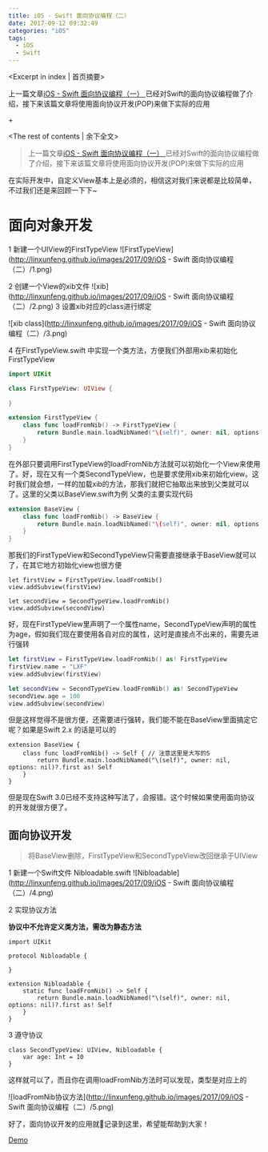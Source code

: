 ```yaml
---
title: iOS - Swift 面向协议编程（二）
date: 2017-09-12 09:32:49
categories: "iOS"
tags:
  - iOS
  - Swift
---
```


<Excerpt in index | 首页摘要> 

上一篇文章[iOS - Swift 面向协议编程（一）
](/2017/09/12/iOS-Swift-面向协议编程（一）/)已经对Swift的面向协议编程做了介绍，接下来该篇文章将使用面向协议开发(POP)来做下实际的应用

+<!-- more -->

<The rest of contents | 余下全文>

> 上一篇文章[iOS - Swift 面向协议编程（一）
> ](/2017/09/12/iOS-Swift-面向协议编程（一）/)已经对Swift的面向协议编程做了介绍，接下来该篇文章将使用面向协议开发(POP)来做下实际的应用

在实际开发中，自定义View基本上是必须的，相信这对我们来说都是比较简单，不过我们还是来回顾一下下~

# 面向对象开发
1 新建一个UIView的FirstTypeView
![FirstTypeView](http://linxunfeng.github.io/images/2017/09/iOS - Swift 面向协议编程（二）/1.png)

2 创建一个View的xib文件
![xib](http://linxunfeng.github.io/images/2017/09/iOS - Swift 面向协议编程（二）/2.png)
3 设置xib对应的class进行绑定

![xib class](http://linxunfeng.github.io/images/2017/09/iOS - Swift 面向协议编程（二）/3.png)

4 在FirstTypeView.swift 中实现一个类方法，方便我们外部用xib来初始化FirstTypeView
```swift
import UIKit

class FirstTypeView: UIView {
    
}

extension FirstTypeView {
    class func loadFromNib() -> FirstTypeView {
        return Bundle.main.loadNibNamed("\(self)", owner: nil, options: nil)?.first as! FirstTypeView
    }
}
```
在外部只要调用FirstTypeView的loadFromNib方法就可以初始化一个View来使用了。好，现在又有一个类SecondTypeView，也是要求使用xib来初始化view。这时我们就会想，一样的加载xib的方法，那我们就把它抽取出来放到父类就可以了。这里的父类以BaseView.swift为例
父类的主要实现代码
```swift
extension BaseView {
    class func loadFromNib() -> BaseView {
        return Bundle.main.loadNibNamed("\(self)", owner: nil, options: nil)?.first as! BaseView
    }
}
```
那我们的FirstTypeView和SecondTypeView只需要直接继承于BaseView就可以了，在其它地方初始化view也很方便
```
let firstView = FirstTypeView.loadFromNib()
view.addSubview(firstView)

let secondView = SecondTypeView.loadFromNib()
view.addSubview(secondView)
```
好，现在FirstTypeView里声明了一个属性name，SecondTypeView声明的属性为age，假如我们现在要使用各自对应的属性，这时是直接点不出来的，需要先进行强转
```swift
let firstView = FirstTypeView.loadFromNib() as! FirstTypeView
firstView.name = "LXF"
view.addSubview(firstView)

let secondView = SecondTypeView.loadFromNib() as! SecondTypeView
secondView.age = 100
view.addSubview(secondView)
```

但是这样觉得不是很方便，还需要进行强转，我们能不能在BaseView里面搞定它呢？如果是Swift 2.x 的话是可以的
```
extension BaseView {
    class func loadFromNib() -> Self { // 注意这里是大写的S
        return Bundle.main.loadNibNamed("\(self)", owner: nil, options: nil)?.first as! Self
    }
}
```
但是现在Swift 3.0已经不支持这种写法了，会报错。这个时候如果使用面向协议的开发就很方便了。

## 面向协议开发
> 将BaseView删除，FirstTypeView和SecondTypeView改回继承于UIView

1 新建一个Swift文件 Nibloadable.swift
![Nibloadable](http://linxunfeng.github.io/images/2017/09/iOS - Swift 面向协议编程（二）/4.png)

2 实现协议方法

**协议中不允许定义类方法，需改为静态方法**
```
import UIKit

protocol Nibloadable {
    
}

extension Nibloadable {
    static func loadFromNib() -> Self {
        return Bundle.main.loadNibNamed("\(self)", owner: nil, options: nil)?.first as! Self
    }
}
```

3 遵守协议
```
class SecondTypeView: UIView, Nibloadable {
    var age: Int = 10
}
```

这样就可以了，而且你在调用loadFromNib方法时可以发现，类型是对应上的

![loadFromNib协议方法](http://linxunfeng.github.io/images/2017/09/iOS - Swift 面向协议编程（二）/5.png)

好了，面向协议开发的应用就记录到这里，希望能帮助到大家！

[Demo](https://github.com/LinXunFeng/LXFPOP)